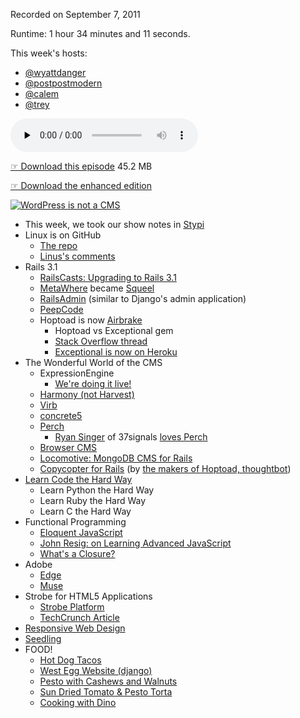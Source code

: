 Recorded on September 7, 2011

Runtime: 1 hour 34 minutes and 11 seconds.

This week's hosts:

- [@wyattdanger](https://twitter.com/wyattdanger) 
- [@postpostmodern](https://twitter.com/postpostmodern)
- [@calem](https://twitter.com/calem)
- [@trey](https://twitter.com/trey)

<audio src="http://jawgrind.s3.amazonaws.com/Jawgrind-Episode-3.mp3" controls preload="none"></audio>

[☞ Download this episode](http://jawgrind.s3.amazonaws.com/Jawgrind-Episode-3.mp3) 45.2 MB

[☞ Download the enhanced edition](http://jawgrind.s3.amazonaws.com/Jawgrind-Episode-3.m4a)

[![WordPress is not a CMS](http://jawgrind.s3.amazonaws.com/Jawgrind-Episode-3.jpg)](http://trey.cc/post/136160816/ceci-nes-pas-une-cms)

- This week, we took our show notes in [Stypi](http://www.stypi.com)
- Linux is on GitHub
    - [The repo](https://github.com/torvalds/linux)
    - [Linus's comments](http://blueparen.com/node/12 "Linus Torvalds And Github | blueparen")
- Rails 3.1
    - [RailsCasts: Upgrading to Rails 3.1](http://railscasts.com/episodes/282-upgrading-to-rails-3-1)
    - [MetaWhere](http://metautonomo.us/projects/metawhere/ "MetaWhere  &#8211;  Ernie Miller") became [Squeel](http://metautonomo.us/projects/squeel/ "Squeel  &#8211;  Ernie Miller")
    - [RailsAdmin](https://github.com/sferik/rails_admin) (similar to Django's admin application)
    - [PeepCode](http://peepcode.com/products/meet-rails-3-ii "Meet Rails 3 Part II | Programming and Development Tutorial Screencasts for Web Developers and Alpha Geeks")
    - Hoptoad is now [Airbrake](http://airbrakeapp.com/ "Airbrake: The app error app")
        - Hoptoad vs Exceptional gem
        - [Stack Overflow thread](http://wyttdn.gr/x "ruby on rails - Hoptoad v. Exceptional v. exception_notification v. exception_logger - Stack Overflow")
        - [Exceptional is now on Heroku](http://addons.heroku.com/exceptional "Heroku | Add-ons")
- The Wonderful World of the CMS
    - ExpressionEngine
        - [We're doing it live!](http://www.youtube.com/watch?v=fXZj4Wy58Pk)
    - [Harmony (not Harvest)](http://get.harmonyapp.com/ "Harmony Website Management")
    - [Virb](http://virb.com/ "Virb &rsaquo; Build your own website")
    - [concrete5](http://www.concrete5.org/)
    - [Perch](http://grabaperch.com/ "Perch - A really little content management system (CMS)")
        - [Ryan Singer](http://feltpresence.com/) of 37signals [loves Perch](https://twitter.com/rjs/status/75963354220478464)
    - [Browser CMS](http://www.browsercms.org/ "BrowserCMS -  Rails Content Management System")
    - [Locomotive: MongoDB CMS for Rails](http://www.locomotivecms.com/ "Locomotive &mdash; Ruby on Rails Open source CMS")
    - [Copycopter for Rails](https://copycopter.com/) (by [the makers of Hoptoad, thoughtbot](http://thoughtbot.com/))
- [Learn Code the Hard Way](http://learncodethehardway.org/ "Learn Code The Hard Way -- Books And Course To Learn To Code")
    - Learn Python the Hard Way
    - Learn Ruby the Hard Way
    - Learn C the Hard Way
- Functional Programming
    - [Eloquent JavaScript](http://eloquentjavascript.net/chapter6.html)
    - [John Resig: on Learning Advanced JavaScript](http://ejohn.org/apps/learn/)
    - [What's a Closure?](http://nathansjslessons.appspot.com/)
- Adobe
    - [Edge](http://labs.adobe.com/technologies/edge/ "HTML5 tools, Animation tools - Adobe Edge Preview | Adobe Labs")
    - [Muse](http://muse.adobe.com/ "Create unique websites without writing code | Muse (code name)")
- Strobe for HTML5 Applications
    - [Strobe Platform](http://www.strobecorp.com/products-platform/ "Strobe Platform | Strobe")
    - [TechCrunch Article](http://techcrunch.com/2011/09/01/strobe-launches-game-changing-html5-app-platform/ "Strobe Launches Game-Changing HTML5 App Platform | TechCrunch")
- [Responsive Web Design](http://trey.cc/post/9844209995/responsive-web-design "Don't make me cry on my own ship. &ndash; Responsive Web Design")
- [Seedling](http://preview.seedlinglog.com/)
- FOOD!
    - [Hot Dog Tacos](http://eggandtoast.com/wyattdanger/card/8/ "Egg &amp; Toast: Hot Dog Tacos")
    - [West Egg Website (django)](http://westeggcafe.com/ "West Egg Cafe - best breakfast in atlanta georgia")
    - [Pesto with Cashews and Walnuts](http://eggandtoast.com/trey/card/207/ "Egg &amp; Toast: Pesto Means Paste")
    - [Sun Dried Tomato &amp; Pesto Torta](http://www.epicurious.com/recipes/food/views/Sun-Dried-Tomato-and-Pesto-Torta-102634)
    - [Cooking with Dino](http://mlkshk.com/p/4ITI)
